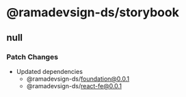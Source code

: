 # @ramadevsign-ds/storybook

## null

### Patch Changes

- Updated dependencies
  - @ramadevsign-ds/foundation@0.0.1
  - @ramadevsign-ds/react-fe@0.0.1
